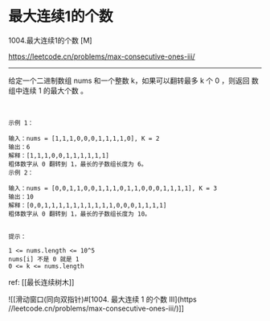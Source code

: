 # 最大连续1的个数

1004.最大连续1的个数
[M]


https://leetcode.cn/problems/max-consecutive-ones-iii/

---
给定一个二进制数组 nums 和一个整数 k，如果可以翻转最多 k 个 0 ，则返回 数组中连续 1 的最大个数 。

 
```
示例 1：

输入：nums = [1,1,1,0,0,0,1,1,1,1,0], K = 2
输出：6
解释：[1,1,1,0,0,1,1,1,1,1,1]
粗体数字从 0 翻转到 1，最长的子数组长度为 6。
示例 2：

输入：nums = [0,0,1,1,0,0,1,1,1,0,1,1,0,0,0,1,1,1,1], K = 3
输出：10
解释：[0,0,1,1,1,1,1,1,1,1,1,1,0,0,0,1,1,1,1]
粗体数字从 0 翻转到 1，最长的子数组长度为 10。
 

提示：

1 <= nums.length <= 10^5
nums[i] 不是 0 就是 1
0 <= k <= nums.length
```

ref: [[最长连续树木]]

![[滑动窗口(同向双指针)#[1004. 最大连续 1 的个数 III](https //leetcode.cn/problems/max-consecutive-ones-iii/)]]